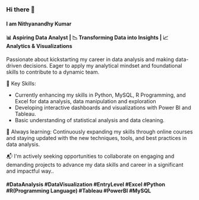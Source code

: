 ### Hi there 👋
#### I am Nithyanandhy Kumar
<!--
**Nithyanandhy/Nithyanandhy** is a ✨ _special_ ✨ repository because its `README.md` (this file) appears on your GitHub profile.

Here are some ideas to get you started:

- 🔭 I’m currently working on ...
- 🌱 I’m currently learning ...
- 👯 I’m looking to collaborate on ...
- 🤔 I’m looking for help with ...
- 💬 Ask me about ...
- 📫 How to reach me: ...
- 😄 Pronouns: ...
- ⚡ Fun fact: ...
-->

#### 📊 Aspiring Data Analyst | 📉 Transforming Data into Insights | 📈 Analytics & Visualizations

Passionate about kickstarting my career in data analysis and making data-driven decisions. Eager to apply my analytical mindset and foundational skills to contribute to a dynamic team.

🌟 Key Skills:
- Currently enhancing my skills in Python, MySQL, R Programming, and Excel for data analysis, data manipulation and exploration
- Developing interactive dashboards and visualizations with Power BI and Tableau.
- Basic understanding of statistical analysis and data cleaning.
  
🌱 Always learning: Continuously expanding my skills through online courses and staying updated with the new techniques, tools, and best practices in data analysis.

📬 I'm actively seeking opportunities to collaborate on engaging and demanding projects to advance my data skills and career in a significant and impactful way..

#### #DataAnalysis #DataVisualization #EntryLevel #Excel #Python #R(Programming Language) #Tableau #PowerBI #MySQL

